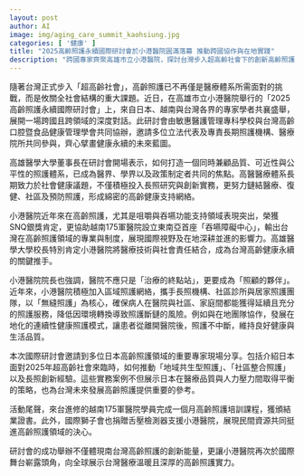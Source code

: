 ```yaml
---
layout: post
author: AI
image: img/aging_care_summit_kaohsiung.jpg
categories: [ '健康' ]
title: "2025高齡照護永續國際研討會於小港醫院圓滿落幕 推動跨國協作與在地實踐"
description: "跨國專家齊聚高雄市立小港醫院，探討台灣步入超高齡社會下的創新高齡照護。小港醫院展現吞嚥障礙支持及區域照護網絡成果，並攜手日本及越南專家交流長照經驗。國際獅子會捐贈舌壓檢測器，凝聚民間與醫療力量，共創高齡健康永續藍圖。"
---
```

隨著台灣正式步入「超高齡社會」，高齡照護已不再僅是醫療體系所需面對的挑戰，而是攸關全社會結構的重大課題。近日，在高雄市立小港醫院舉行的「2025高齡照護永續國際研討會」上，來自日本、越南與台灣各界的專家學者共襄盛舉，展開一場跨國且跨領域的深度對話。此研討會由敏惠醫護管理專科學校與台灣高齡口腔暨食品健康管理學會共同協辦，邀請多位立法代表及專責長期照護機構、醫療院所共同參與，齊心擘畫健康永續的未來藍圖。

高雄醫學大學董事長在研討會開場表示，如何打造一個同時兼顧品質、可近性與公平性的照護體系，已成為醫界、學界以及政策制定者共同的焦點。高醫醫療體系長期致力於社會健康議題，不僅積極投入長照研究與創新實務，更努力鏈結醫療、復健、社區及預防照護，形成綿密的高齡健康支持網絡。

小港醫院近年來在高齡照護，尤其是咀嚼與吞嚥功能支持領域表現突出，榮獲SNQ銀獎肯定，更協助越南175軍醫院設立東南亞首座「吞嚥障礙中心」，輸出台灣在高齡照護領域的專業與制度，展現國際視野及在地深耕並進的影響力。高雄醫學大學校長特別肯定小港醫院將醫療技術與社會責任結合，成為台灣高齡健康永續的關鍵推手。

小港醫院院長也強調，醫院不應只是「治療的終點站」，更要成為「照顧的夥伴」。近年來，小港醫院積極加入區域照護網絡，攜手長照機構、社區診所與居家照護團隊，以「無縫照護」為核心，確保病人在醫院與社區、家庭間都能獲得延續且充分的照護服務，降低因環境轉換導致照護斷鏈的風險。例如與在地團隊協作，發展在地化的連續性健康照護模式，讓患者從離開醫院後，照護不中斷，維持良好健康與生活品質。

本次國際研討會邀請到多位日本高齡照護領域的重要專家現場分享。包括介紹日本面對2025年超高齡社會來臨時，如何推動「地域共生型照護」、「社區整合照護」以及長照創新經驗。這些實務案例不但展示日本在醫療品質與人力壓力間取得平衡的策略，也為台灣未來發展高齡照護提供重要的參考。

活動尾聲，來台進修的越南175軍醫院學員完成一個月高齡照護培訓課程，獲頒結業證書。此外，國際獅子會也捐贈舌壓檢測器支援小港醫院，展現民間資源共同挺進高齡照護領域的決心。

研討會的成功舉辦不僅體現南台灣高齡照護的創新能量，更讓小港醫院再次於國際舞台嶄露頭角，向全球展示台灣醫療溫暖且深厚的高齡照護實力。